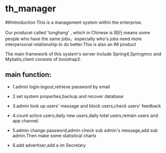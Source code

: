# th_manager
##introduction
This is a management system within the enterprise.

Our producet called 'tonghang' , which in Chinese is 同行.means some people who have the same jobs，especially who's jobs need more  interpersonal relationship to do better.This is also an IM product

The main framework of this system's server include Spring4,Springmvc and Mybatis,client consists of boostrap3.

## main function:
* 1.admin login.logout,retrieve password by email

* 2.set system properties,backup and recover database

* 3.admin look up users' message and block users,check users' feedback

* 4.count actice users,daily new users,daily total users,remain users and app channel.

* 5.admin change password,admin check sub admin's message,add sub admin.Then make some statistical charts

* 6.add advertiser,add a im Secretary


